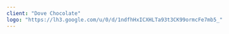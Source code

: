 ```yaml
---
client: "Dove Chocolate"
logo: "https://lh3.google.com/u/0/d/1ndfhHxICXHLTa93t3CK99ormcFe7mb5_"
---
```

